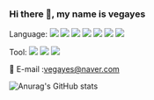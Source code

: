 ### Hi there 👋, my name is vegayes

Language: 
<img src="https://img.shields.io/badge/Java-007396?style=flat-square&logo=Java&logoColor=white"/>
<img src="https://img.shields.io/badge/JavaScript-007396?style=flat-square&logo=JavaScript&logoColor=white"/>
<img src="https://img.shields.io/badge/HTML-007396?style=flat-square&logo=HTML&logoColor=white"/>
<img src="https://img.shields.io/badge/CSS-007396?style=flat-square&logo=CSS&logoColor=white"/>
<img src="https://img.shields.io/badge/JSP-007396?style=flat-square&logo=JSP&logoColor=blue"/>
<img src="https://img.shields.io/badge/Python-007396?style=flat-square&logo=Python&logoColor=blue"/>
<img src="https://img.shields.io/badge/Oracle-007396?style=flat-square&logo=Oracle&logoColor=red"/>


Tool:
<img src="https://img.shields.io/badge/IntelliJ IDEA-000000?style=flat-square&logo=IntelliJ-IDEA&logoColor=white"/>
<img src="https://img.shields.io/badge/Pycharm -000000?style=flat-square&logo=Pycharm-IDEA&logoColor=yellow"/>
<img src="https://img.shields.io/badge/Eclipse -000000?style=flat-square&logo=Eclipse&logoColor=purple"/>


<!--
[![Top Langs](https://github-readme-stats.vercel.app/api/top-langs/?username=vegayes)](https://github.com/anuraghazra/github-readme-stats)
-->

📧 E-mail :vegayes@naver.com

![Anurag's GitHub stats](https://github-readme-stats.vercel.app/api?username=vegayes&hide=contribs,prs&show_icons=true&theme=테마) 



<!--
**vegayes/vegayes** is a ✨ _special_ ✨ repository because its `README.md` (this file) appears on your GitHub profile.

Here are some ideas to get you started:

- 🔭 I’m currently working on ...
- 🌱 I’m currently learning ...
- 👯 I’m looking to collaborate on ...
- 🤔 I’m looking for help with ...
- 💬 Ask me about ...
- 📫 How to reach me: ...
- 😄 Pronouns: ...
- ⚡ Fun fact: ...
-->
